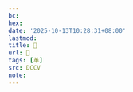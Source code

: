 ```yaml
---
bc:
hex:
date: '2025-10-13T10:28:31+08:00'
lastmod:
title: 􂓍
url: 􂓍
tags: [革]
src: DCCV
note:
---
```

